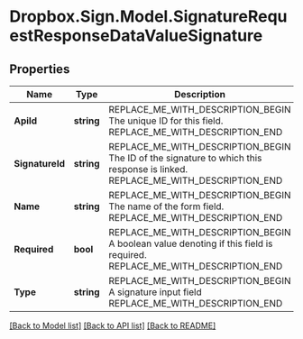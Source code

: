 # Dropbox.Sign.Model.SignatureRequestResponseDataValueSignature

## Properties

Name | Type | Description | Notes
------------ | ------------- | ------------- | -------------
**ApiId** | **string** | REPLACE_ME_WITH_DESCRIPTION_BEGIN The unique ID for this field. REPLACE_ME_WITH_DESCRIPTION_END | [optional] 
**SignatureId** | **string** | REPLACE_ME_WITH_DESCRIPTION_BEGIN The ID of the signature to which this response is linked. REPLACE_ME_WITH_DESCRIPTION_END | [optional] 
**Name** | **string** | REPLACE_ME_WITH_DESCRIPTION_BEGIN The name of the form field. REPLACE_ME_WITH_DESCRIPTION_END | [optional] 
**Required** | **bool** | REPLACE_ME_WITH_DESCRIPTION_BEGIN A boolean value denoting if this field is required. REPLACE_ME_WITH_DESCRIPTION_END | [optional] 
**Type** | **string** | REPLACE_ME_WITH_DESCRIPTION_BEGIN A signature input field REPLACE_ME_WITH_DESCRIPTION_END | [optional] [default to "signature"]**Value** | **string** | REPLACE_ME_WITH_DESCRIPTION_BEGIN The value of the form field. REPLACE_ME_WITH_DESCRIPTION_END | [optional] 

[[Back to Model list]](../README.md#documentation-for-models) [[Back to API list]](../README.md#documentation-for-api-endpoints) [[Back to README]](../README.md)


